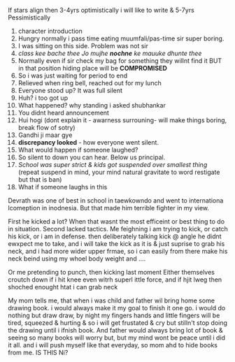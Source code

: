 If stars align then 3-4yrs optimistically i will like to write & 5-7yrs Pessimistically

1. character introduction
2. Hungry normally i pass time eating muumfali/pas-time sir super boring.
3. I was sitting on this side. Problem was not sir
4. *class kee bache thee Jo mujhe **nochne** ke mauuke dhunte thee*
5. Normally even if sir check my bag for something they willnt find it BUT  in that position hiding place will be **COMPROMISED**
6. So i was just waiting for period to end
7. Relieved when ring bell, reached out for my lunch
8. Everyone stood up? It was full silent
9. Huh? i too got up
10. What happened? why standing i asked shubhankar
11. You didnt heard announcement
12. Hui hogi (dont explain it - awarness surrouning- will make things boring, break flow of sotry)
13. Gandhi ji maar gye
14. **discrepancy looked** - how everyone went silent.
15. What would happen if someone laughed?
16. So silent to down you can hear. Below us principal.
17. *School was super strict & kids got suspended over smallest thing* (repeat suspend in mind, your mind natural gravitate to word restigate but that is ban)
18. What if someone laughs in this















Devrath was one of best in school in taewkowndo and went to internationa lcomeption in inodnesia.
But that made him terrible fighter in my view.

First he kicked a lot? When that wasnt the most efficeint or best thing to do in situation.
Second lacked tactics.
Me feighning i am trying to kick, or catch his kick, or i am in defense. then deliberately talking kick @ angle he didnt ewxpect me to take, and i will take the kick as it is & just suprise to grab his neck, and i had more wider upper frmae, so i can easily from there make his neck beind using my whoel body weight and ....

Or me pretending to punch, then kicking last moment
Either themselves croutch down if i hit knee even witrh superl ittle force, 
and if hjit lweg then shoched enought htat i can grab neck



My mom tells me, that when i was child and father wil bring home some drawing book. i would always make it my goal to finish it one go. i would do nothing but draw draw, by night my fingers hands and little fingers will be tired, squeezed & hurting & so i will get frustated & cry but stilln't stop doing the drawing until i ifnish book. And father would always bring lot of book & seeing so many books will worry but, but my mind wont be peace until i did it all. and i will push myself like that everyday, so mom ahd to hide books from me. IS THIS Ni?

















